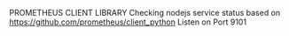 PROMETHEUS CLIENT LIBRARY
Checking nodejs service status
based on https://github.com/prometheus/client_python
Listen on Port 9101
